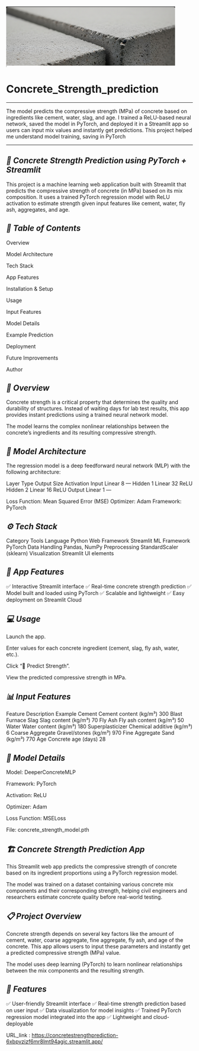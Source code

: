 ![Concrete Image](screenshot.png)

# Concrete_Strength_prediction

---
The model predicts the compressive strength (MPa) of concrete based on ingredients like cement, water, slag, and age.  I trained a ReLU-based neural network, saved the model in PyTorch, and deployed it in a Streamlit app so users can input mix values and instantly get predictions.  This project helped me understand model training, saving in PyTorch

---

***🧱 Concrete Strength Prediction using PyTorch + Streamlit***
---
This project is a machine learning web application built with Streamlit that predicts the compressive strength of concrete (in MPa) based on its mix composition.
It uses a trained PyTorch regression model with ReLU activation to estimate strength given input features like cement, water, fly ash, aggregates, and age.

***📘 Table of Contents***
---
Overview

Model Architecture

Tech Stack

App Features

Installation & Setup

Usage

Input Features

Model Details

Example Prediction

Deployment

Future Improvements

Author

***🧩 Overview***
---

Concrete strength is a critical property that determines the quality and durability of structures.
Instead of waiting days for lab test results, this app provides instant predictions using a trained neural network model.

The model learns the complex nonlinear relationships between the concrete’s ingredients and its resulting compressive strength.

***🧠 Model Architecture***
---
The regression model is a deep feedforward neural network (MLP) with the following architecture:

Layer	Type	Output Size	Activation
Input	Linear	8	—
Hidden 1	Linear	32	ReLU
Hidden 2	Linear	16	ReLU
Output	Linear	1	—

Loss Function: Mean Squared Error (MSE)
Optimizer: Adam
Framework: PyTorch

***⚙️ Tech Stack***
---
Category	Tools
Language	Python
Web Framework	Streamlit
ML Framework	PyTorch
Data Handling	Pandas, NumPy
Preprocessing	StandardScaler (sklearn)
Visualization	Streamlit UI elements

***🌟 App Features***
---

✅ Interactive Streamlit interface
✅ Real-time concrete strength prediction
✅ Model built and loaded using PyTorch
✅ Scalable and lightweight
✅ Easy deployment on Streamlit Cloud

***💻 Usage***
---
Launch the app.

Enter values for each concrete ingredient (cement, slag, fly ash, water, etc.).

Click “🔮 Predict Strength”.

View the predicted compressive strength in MPa.

***📊 Input Features***
---
Feature	Description	Example
Cement	Cement content (kg/m³)	300
Blast Furnace Slag	Slag content (kg/m³)	70
Fly Ash	Fly ash content (kg/m³)	50
Water	Water content (kg/m³)	180
Superplasticizer	Chemical additive (kg/m³)	6
Coarse Aggregate	Gravel/stones (kg/m³)	970
Fine Aggregate	Sand (kg/m³)	770
Age	Concrete age (days)	28

***🧠 Model Details***
---
Model: DeeperConcreteMLP

Framework: PyTorch

Activation: ReLU

Optimizer: Adam

Loss Function: MSELoss

File: concrete_strength_model.pth

***🏗️ Concrete Strength Prediction App***
---
This Streamlit web app predicts the compressive strength of concrete based on its ingredient proportions using a PyTorch regression model.

The model was trained on a dataset containing various concrete mix components and their corresponding strength, helping civil engineers and researchers estimate concrete quality before real-world testing.

***📋 Project Overview***
---
Concrete strength depends on several key factors like the amount of cement, water, coarse aggregate, fine aggregate, fly ash, and age of the concrete.
This app allows users to input these parameters and instantly get a predicted compressive strength (MPa) value.

The model uses deep learning (PyTorch) to learn nonlinear relationships between the mix components and the resulting strength.

***🚀 Features***
---
✅ User-friendly Streamlit interface
✅ Real-time strength prediction based on user input
✅ Data visualization for model insights
✅ Trained PyTorch regression model integrated into the app
✅ Lightweight and cloud-deployable

URL_link : https://concretestrengthprediction-6xbpvzizf6mr8lmt94agic.streamlit.app/

